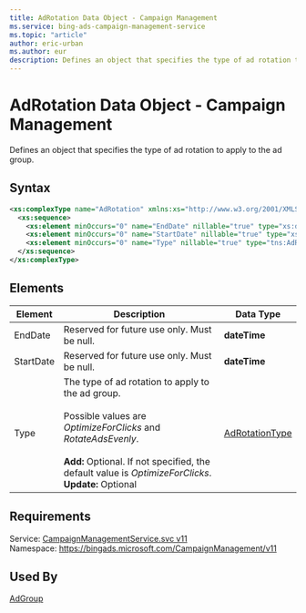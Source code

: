 ```yaml
---
title: AdRotation Data Object - Campaign Management
ms.service: bing-ads-campaign-management-service
ms.topic: "article"
author: eric-urban
ms.author: eur
description: Defines an object that specifies the type of ad rotation to apply to the ad group.
---
```

# AdRotation Data Object - Campaign Management
Defines an object that specifies the type of ad rotation to apply to the ad group.

## Syntax
```xml
<xs:complexType name="AdRotation" xmlns:xs="http://www.w3.org/2001/XMLSchema">
  <xs:sequence>
    <xs:element minOccurs="0" name="EndDate" nillable="true" type="xs:dateTime" />
    <xs:element minOccurs="0" name="StartDate" nillable="true" type="xs:dateTime" />
    <xs:element minOccurs="0" name="Type" nillable="true" type="tns:AdRotationType" />
  </xs:sequence>
</xs:complexType>
```

## <a name="elements"></a>Elements

|Element|Description|Data Type|
|-----------|---------------|-------------|
|<a name="enddate"></a>EndDate|Reserved for future use only. Must be null.|**dateTime**|
|<a name="startdate"></a>StartDate|Reserved for future use only. Must be null.|**dateTime**|
|<a name="type"></a>Type|The type of ad rotation to apply to the ad group.<br /><br />Possible values are *OptimizeForClicks* and *RotateAdsEvenly*.<br/><br/>**Add:** Optional. If not specified, the default value is *OptimizeForClicks*.<br/>**Update:** Optional|[AdRotationType](adrotationtype.md)|

## Requirements
Service: [CampaignManagementService.svc v11](https://campaign.api.bingads.microsoft.com/Api/Advertiser/CampaignManagement/v11/CampaignManagementService.svc)  
Namespace: https://bingads.microsoft.com/CampaignManagement/v11  

## Used By
[AdGroup](adgroup.md)  
